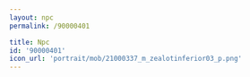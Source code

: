 ```yaml
---
layout: npc
permalink: /90000401

title: Npc
id: '90000401'
icon_url: 'portrait/mob/21000337_m_zealotinferior03_p.png'
---
```

